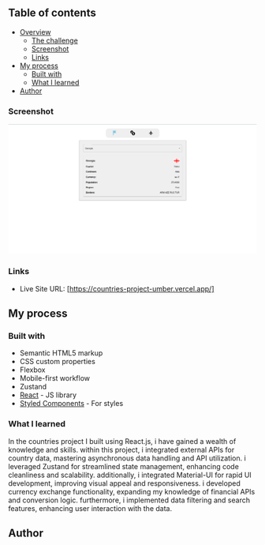 ## Table of contents

- [Overview](#overview)
  - [The challenge](#the-challenge)
  - [Screenshot](#screenshot)
  - [Links](#links)
- [My process](#my-process)
  - [Built with](#built-with)
  - [What I learned](#what-i-learned)
- [Author](#author)

### Screenshot

![](./public/assets/Screenshot%20from%202024-02-26%2016-41-31.png)

### Links

- Live Site URL: [https://countries-project-umber.vercel.app/]

## My process

### Built with

- Semantic HTML5 markup
- CSS custom properties
- Flexbox
- Mobile-first workflow
- Zustand
- [React](https://reactjs.org/) - JS library
- [Styled Components](https://styled-components.com/) - For styles

### What I learned

In the countries project I built using React.js, i have gained a wealth of knowledge and skills. within this project, i integrated external APIs for country data, mastering asynchronous data handling and API utilization. i leveraged Zustand for streamlined state management, enhancing code cleanliness and scalability. additionally, i integrated Material-UI for rapid UI development, improving visual appeal and responsiveness. i developed currency exchange functionality, expanding my knowledge of financial APIs and conversion logic. furthermore, i implemented data filtering and search features, enhancing user interaction with the data.

## Author
